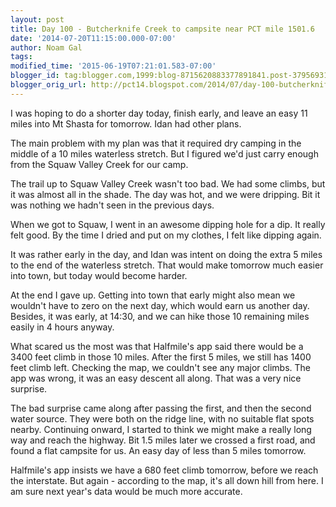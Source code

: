 ```yaml
---
layout: post
title: Day 100 - Butcherknife Creek to campsite near PCT mile 1501.6
date: '2014-07-20T11:15:00.000-07:00'
author: Noam Gal
tags:
modified_time: '2015-06-19T07:21:01.583-07:00'
blogger_id: tag:blogger.com,1999:blog-8715620883377891841.post-3795693151971435960
blogger_orig_url: http://pct14.blogspot.com/2014/07/day-100-butcherknife-creek-to-campsite.html
---
```


I was hoping to do a shorter day today, finish early, and leave an easy 11 miles into Mt Shasta for tomorrow. Idan had other plans.

The main problem with my plan was that it required dry camping in the middle of a 10 miles waterless stretch. But I figured we'd just carry enough from the Squaw Valley Creek for our camp.

The trail up to Squaw Valley Creek wasn't too bad. We had some climbs, but it was almost all in the shade. The day was hot, and we were dripping. Bit it was nothing we hadn't seen in the previous days.

When we got to Squaw, I went in an awesome dipping hole for a dip. It really felt good. By the time I dried and put on my clothes, I felt like dipping again.

It was rather early in the day, and Idan was intent on doing the extra 5 miles to the end of the waterless stretch. That would make tomorrow much easier into town, but today would become harder.

At the end I gave up. Getting into town that early might also mean we wouldn't have to zero on the next day, which would earn us another day. Besides, it was early, at 14:30, and we can hike those 10 remaining miles easily in 4 hours anyway.

What scared us the most was that Halfmile's app said there would be a 3400 feet climb in those 10 miles. After the first 5 miles, we still has 1400 feet climb left. Checking the map, we couldn't see any major climbs. The app was wrong, it was an easy descent all along. That was a very nice surprise.

The bad surprise came along after passing the first, and then the second water source. They were both on the ridge line, with no suitable flat spots nearby. Continuing onward, I started to think we might make a really long way and reach the highway. Bit 1.5 miles later we crossed a first road, and found a flat campsite for us. An easy day of less than 5 miles tomorrow.

Halfmile's app insists we have a 680 feet climb tomorrow, before we reach the interstate. But again - according to the map, it's all down hill from here. I am sure next year's data would be much more accurate.
